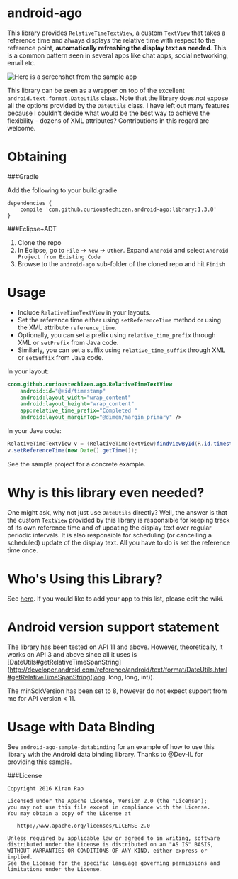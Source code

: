 android-ago
==========

This library provides `RelativeTimeTextView`, a custom `TextView` that takes a reference time and always displays the relative time with respect to the reference point, **automatically refreshing the display text as needed**. This is a common pattern seen in several apps like chat apps, social networking, email etc.

![Here is a screenshot from the sample app][1]

This library can be seen as a wrapper on top of the excellent `android.text.format.DateUtils` class. Note that the library does _not_ expose all the options provided by the `DateUtils` class. I have left out many features because I couldn't decide what would be the best way to achieve the flexibility - dozens of XML attributes? Contributions in this regard are welcome.


Obtaining
=========

###Gradle

Add the following to your build.gradle

    dependencies {
        compile 'com.github.curioustechizen.android-ago:library:1.3.0'
    }


###Eclipse+ADT
  1. Clone the repo
  2. In Eclipse, go to `File` -> `New` -> `Other`. Expand `Android` and select `Android Project from Existing Code`
  3. Browse to the `android-ago` sub-folder of the cloned repo and hit `Finish`

Usage
=====

  - Include `RelativeTimeTextView` in your layouts. 
  - Set the reference time either using `setReferenceTime` method or using the XML attribute `reference_time`.
  - Optionally, you can set a prefix using `relative_time_prefix` through XML or `setPrefix` from Java code.
  - Similarly, you can set a suffix using `relative_time_suffix` through XML or `setSuffix` from Java code.

In your layout:
```xml
<com.github.curioustechizen.ago.RelativeTimeTextView
    android:id="@+id/timestamp"
    android:layout_width="wrap_content"
    android:layout_height="wrap_content"
    app:relative_time_prefix="Completed "
    android:layout_marginTop="@dimen/margin_primary" />
```

In your Java code:
```java
RelativeTimeTextView v = (RelativeTimeTextView)findViewById(R.id.timestamp); //Or just use Butterknife!
v.setReferenceTime(new Date().getTime());
```

See the sample project for a concrete example.


Why is this library even needed?
======

One might ask, why not just use `DateUtils` directly? Well, the answer is that the custom `TextView` provided by this library is responsible for keeping track of its own reference time and of updating the display text over regular periodic intervals. It is also responsible for scheduling (or cancelling a scheduled) update of the display text. All you have to do is set the reference time once.


Who's Using this Library?
========

See [here](https://github.com/curioustechizen/android-ago/wiki/Apps-using-android-ago). If you would like to add your app to this list, please edit the wiki.


Android version support statement
========

The library has been tested on API 11 and above. However, theoretically, it works on API 3 and above since all it uses is [DateUtils#getRelativeTimeSpanString](http://developer.android.com/reference/android/text/format/DateUtils.html#getRelativeTimeSpanString(long, long, long, int)).

The minSdkVersion has been set to 8, however do not expect support from me for API version < 11.


Usage with Data Binding
========

See `android-ago-sample-databinding` for an example of how to use this library with the Android data binding library. Thanks to @Dev-IL for providing this sample.


###License

 
	Copyright 2016 Kiran Rao

	Licensed under the Apache License, Version 2.0 (the "License");
	you may not use this file except in compliance with the License.
	You may obtain a copy of the License at

	   http://www.apache.org/licenses/LICENSE-2.0

	Unless required by applicable law or agreed to in writing, software
	distributed under the License is distributed on an "AS IS" BASIS,
	WITHOUT WARRANTIES OR CONDITIONS OF ANY KIND, either express or implied.
	See the License for the specific language governing permissions and
	limitations under the License.


  [1]: screenshots/android-ago-sample-screenshot.png "screenshot.png"


